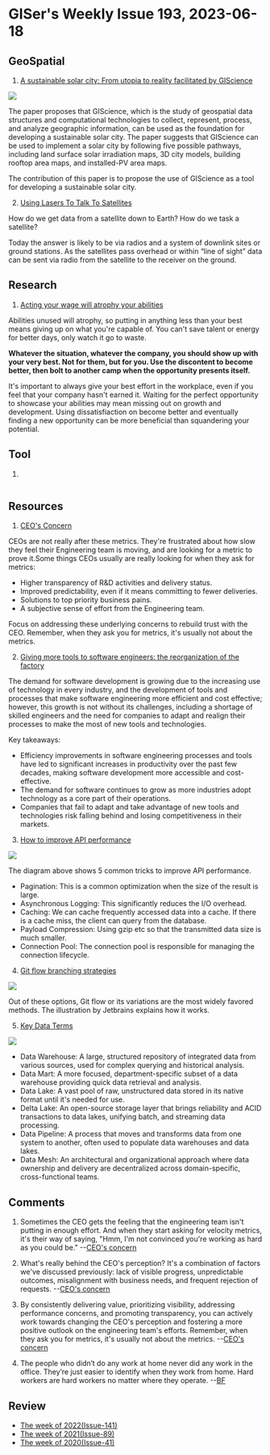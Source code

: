# GISer's Weekly Issue 193, 2023-06-18

## GeoSpatial

1. [A sustainable solar city: From utopia to reality facilitated by GIScience](http://www.the-innovation.org/geoscience/main/bdueditor/asp/file/202306/TIG1-0421-solarcity-comment-005.pdf)

![](https://mmbiz.qpic.cn/sz_mmbiz_png/V4rDfTGUkhwRSv0pp5nEe2xNWynOMygCzicW6TIxDzrFPlMYuTUZICgps1WVVibI9kB79NpzkClJnklUxVzG4Lgw/640?wx_fmt=png&wxfrom=5&wx_lazy=1&wx_co=1)

The paper proposes that GIScience, which is the study of geospatial data structures and computational technologies to collect, represent, process, and analyze geographic information, can be used as the foundation for developing a sustainable solar city. The paper suggests that GIScience can be used to implement a solar city by following five possible pathways, including land surface solar irradiation maps, 3D city models, building rooftop area maps, and installed-PV area maps.

The contribution of this paper is to propose the use of GIScience as a tool for developing a sustainable solar city.

2. [Using Lasers To Talk To Satellites](https://mapscaping.com/podcast/using-lasers-to-talk-to-satellites/)

How do we get data from a satellite down to Earth? How do we task a satellite?

Today the answer is likely to be via radios and a system of downlink sites or ground stations. As the satellites pass overhead or within “line of sight” data can be sent via radio from the satellite to the receiver on the ground.

## Research

1. [Acting your wage will atrophy your abilities](https://world.hey.com/dhh/acting-your-wage-will-atrophy-your-abilities-1ca261c4)

Abilities unused will atrophy, so putting in anything less than your best means giving up on what you're capable of. You can't save talent or energy for better days, only watch it go to waste.

**Whatever the situation, whatever the company, you should show up with your very best. Not for them, but for you. Use the discontent to become better, then bolt to another camp when the opportunity presents itself.**

It's important to always give your best effort in the workplace, even if you feel that your company hasn't earned it. Waiting for the perfect opportunity to showcase your abilities may mean missing out on growth and development. Using dissatisfiaction on become better and eventually finding a new opportunity can be more beneficial than squandering your potential.

## Tool

1. []()

![]()

## Resources

1. [CEO's Concern](https://www.linkedin.com/posts/miri-curiel_startupstruggles-engineeringleadership-engineeringmetrics-activity-7054466615173611520-w8YN)

CEOs are not really after these metrics. They're frustrated about how slow they feel their Engineering team is moving, and are looking for a metric to prove it.Some things CEOs usually are really looking for when they ask for metrics:

- Higher transparency of R&D activities and delivery status.
- Improved predictability, even if it means committing to fewer deliveries.
- Solutions to top priority business pains.
- A subjective sense of effort from the Engineering team.

Focus on addressing these underlying concerns to rebuild trust with the CEO.
Remember, when they ask you for metrics, it's usually not about the metrics.

2. [Giving more tools to software engineers: the reorganization of the factory](https://erikbern.com/2020/12/16/giving-more-tools-to-software-engineers-the-reorganization-of-the-factory.html)

The demand for software development is growing due to the increasing use of technology in every industry, and the development of tools and processes that make software engineering more efficient and cost effective; however, this growth is not without its challenges, including a shortage of skilled engineers and the need for companies to adapt and realign their processes to make the most of new tools and technologies.

Key takeaways:

- Efficiency improvements in software engineering processes and tools have led to significant increases in productivity over the past few decades, making software development more accessible and cost-effective.
- The demand for software continues to grow as more industries adopt technology as a core part of their operations.
- Companies that fail to adapt and take advantage of new tools and technologies risk falling behind and losing competitiveness in their markets.

3. [How to improve API performance](https://blog.bytebytego.com/i/128938667/how-to-improve-api-performance)

![](https://substackcdn.com/image/fetch/w_1456,c_limit,f_webp,q_auto:good,fl_progressive:steep/https%3A%2F%2Fsubstack-post-media.s3.amazonaws.com%2Fpublic%2Fimages%2Fccd8dede-de4d-4fab-bc5f-c2e64c2fbe90_1488x1536.jpeg)

The diagram above shows 5 common tricks to improve API performance.

- Pagination: This is a common optimization when the size of the result is large.
- Asynchronous Logging: This significantly reduces the I/O overhead.
- Caching: We can cache frequently accessed data into a cache. If there is a cache miss, the client can query from the database.
- Payload Compression: Using gzip etc so that the transmitted data size is much smaller.
- Connection Pool: The connection pool is responsible for managing the connection lifecycle.

4. [Git flow branching strategies](https://blog.bytebytego.com/i/128938667/what-branching-strategies-does-your-team-use)

![](https://substackcdn.com/image/fetch/w_1456,c_limit,f_webp,q_auto:good,fl_progressive:steep/https%3A%2F%2Fsubstack-post-media.s3.amazonaws.com%2Fpublic%2Fimages%2F9a738bd7-dd4c-4e5c-a6fb-3fbecc96b211_1410x1262.jpeg)

Out of these options, Git flow or its variations are the most widely favored methods. The illustration by Jetbrains explains how it works.

5. [Key Data Terms](https://blog.bytebytego.com/i/128938667/data-is-used-everywhere-but-do-you-know-all-the-commonly-used-data-terms)

![](https://substackcdn.com/image/fetch/w_1456,c_limit,f_webp,q_auto:good,fl_progressive:steep/https%3A%2F%2Fsubstack-post-media.s3.amazonaws.com%2Fpublic%2Fimages%2Fd647466d-68a4-4148-ad40-855459737271_1577x1536.jpeg)

- Data Warehouse: A large, structured repository of integrated data from various sources, used for complex querying and historical analysis.
- Data Mart: A more focused, department-specific subset of a data warehouse providing quick data retrieval and analysis.
- Data Lake: A vast pool of raw, unstructured data stored in its native format until it's needed for use.
- Delta Lake: An open-source storage layer that brings reliability and ACID transactions to data lakes, unifying batch, and streaming data processing.
- Data Pipeline: A process that moves and transforms data from one system to another, often used to populate data warehouses and data lakes.
- Data Mesh: An architectural and organizational approach where data ownership and delivery are decentralized across domain-specific, cross-functional teams.

## Comments

1. Sometimes the CEO gets the feeling that the engineering team isn't putting in enough effort. And when they start asking for velocity metrics, it's their way of saying, "Hmm, I'm not convinced you're working as hard as you could be."
   --[CEO's concern](https://www.linkedin.com/posts/miri-curiel_ceos-concern-4-the-ceo-feels-that-the-activity-7071848212046749696-zqPC/)

2. What's really behind the CEO's perception? It's a combination of factors we've discussed previously: lack of visible progress, unpredictable outcomes, misalignment with business needs, and frequent rejection of requests.
   --[CEO's concern](https://www.linkedin.com/posts/miri-curiel_ceos-concern-4-the-ceo-feels-that-the-activity-7071848212046749696-zqPC/)

3. By consistently delivering value, prioritizing visibility, addressing performance concerns, and promoting transparency, you can actively work towards changing the CEO's perception and fostering a more positive outlook on the engineering team's efforts. Remember, when they ask you for metrics, it's usually not about the metrics.
   --[CEO's concern](https://www.linkedin.com/posts/miri-curiel_ceos-concern-4-the-ceo-feels-that-the-activity-7071848212046749696-zqPC/)

4. The people who didn’t do any work at home never did any work in the office. They’re just easier to identify when they work from home. Hard workers are hard workers no matter where they operate.
   --[BF](https://fs.blog/brain-food/june-18-2023/)

## Review

- [The week of 2022(Issue-141)](../2022/issue-141.md)
- [The week of 2021(Issue-89)](../2021/issue-89.md)
- [The week of 2020(Issue-41)](../2020/issue-41.md)
